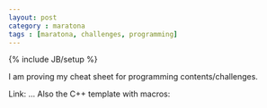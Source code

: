 ```yaml
---
layout: post
category : maratona
tags : [maratona, challenges, programming]
---
```

{% include JB/setup %}

I am proving my cheat sheet for programming contents/challenges.

Link: ...
Also the C++ template with macros: 